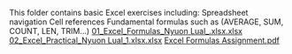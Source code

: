 This folder contains basic Excel exercises including:
Spreadsheet navigation
Cell references
Fundamental formulas such as (AVERAGE, SUM, COUNT, LEN, TRIM...)
[01_Excel_Formulas_Nyuon Lual_.xlsx.xlsx](https://github.com/user-attachments/files/23230663/01_Excel_Formulas_Nyuon.Lual_.xlsx.xlsx)
[02_Excel_Practical_Nyuon Lual_1.xlsx.xlsx](https://github.com/user-attachments/files/23230665/02_Excel_Practical_Nyuon.Lual_1.xlsx.xlsx)
[Excel Formulas Assignment.pdf](https://github.com/user-attachments/files/23230668/Excel.Formulas.Assignment.pdf)
